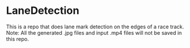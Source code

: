 # LaneDetection
This is a repo that does lane mark detection on the edges of a race track.
Note: All the generated .jpg files and input .mp4 files will not be saved in this repo.